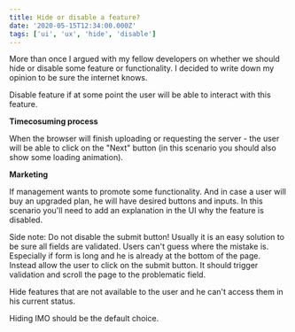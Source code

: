 ```yaml
---
title: Hide or disable a feature?
date: '2020-05-15T12:34:00.000Z'
tags: ['ui', 'ux', 'hide', 'disable']
---
```


More than once I argued with my fellow developers on whether we should hide or disable some feature or functionality. I decided to write down my opinion to be sure the internet knows.

<!-- end -->

Disable feature if at some point the user will be able to interact with this feature.

**Timecosuming process**

When the browser will finish uploading or requesting the server - the user will be able to click on the "Next" button (in this scenario you should also show some loading animation).

**Marketing**

If management wants to promote some functionality. And in case a user will buy an upgraded plan, he will have desired buttons and inputs. In this scenario you'll need to add an explanation in the UI why the feature is disabled.

Side note: Do not disable the submit button! Usually it is an easy solution to be sure all fields are validated. Users can't guess where the mistake is. Especially if form is long and he is already at the bottom of the page. Instead allow the user to click on the submit button. It should trigger validation and scroll the page to the problematic field.

Hide features that are not available to the user and he can't access them in his current status.

Hiding IMO should be the default choice.

